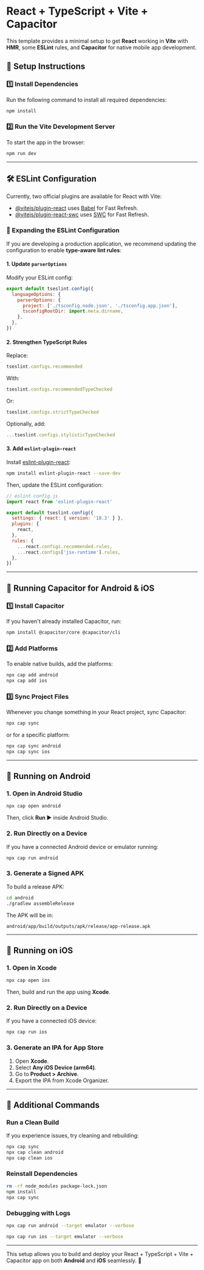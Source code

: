 # React + TypeScript + Vite + Capacitor

This template provides a minimal setup to get **React** working in **Vite** with **HMR**, some **ESLint** rules, and **Capacitor** for native mobile app development.

## 🚀 Setup Instructions

### 1️⃣ Install Dependencies
Run the following command to install all required dependencies:

```sh
npm install
```

### 2️⃣ Run the Vite Development Server
To start the app in the browser:

```sh
npm run dev
```

---

## 🛠 ESLint Configuration

Currently, two official plugins are available for React with Vite:

- [@vitejs/plugin-react](https://github.com/vitejs/vite-plugin-react/blob/main/packages/plugin-react/README.md) uses [Babel](https://babeljs.io/) for Fast Refresh.
- [@vitejs/plugin-react-swc](https://github.com/vitejs/vite-plugin-react-swc) uses [SWC](https://swc.rs/) for Fast Refresh.

### 🔹 Expanding the ESLint Configuration
If you are developing a production application, we recommend updating the configuration to enable **type-aware lint rules**:

#### **1. Update `parserOptions`**
Modify your ESLint config:

```js
export default tseslint.config({
  languageOptions: {
    parserOptions: {
      project: ['./tsconfig.node.json', './tsconfig.app.json'],
      tsconfigRootDir: import.meta.dirname,
    },
  },
})
```

#### **2. Strengthen TypeScript Rules**
Replace:

```js
tseslint.configs.recommended
```

With:

```js
tseslint.configs.recommendedTypeChecked
```

Or:

```js
tseslint.configs.strictTypeChecked
```

Optionally, add:

```js
...tseslint.configs.stylisticTypeChecked
```

#### **3. Add `eslint-plugin-react`**
Install [eslint-plugin-react](https://github.com/jsx-eslint/eslint-plugin-react):

```sh
npm install eslint-plugin-react --save-dev
```

Then, update the ESLint configuration:

```js
// eslint.config.js
import react from 'eslint-plugin-react'

export default tseslint.config({
  settings: { react: { version: '18.3' } },
  plugins: {
    react,
  },
  rules: {
    ...react.configs.recommended.rules,
    ...react.configs['jsx-runtime'].rules,
  },
})
```

---

## 📱 Running Capacitor for Android & iOS

### 1️⃣ Install Capacitor
If you haven't already installed Capacitor, run:

```sh
npm install @capacitor/core @capacitor/cli
```

### 2️⃣ Add Platforms
To enable native builds, add the platforms:

```sh
npx cap add android
npx cap add ios
```

### 3️⃣ Sync Project Files
Whenever you change something in your React project, sync Capacitor:

```sh
npx cap sync
```

or for a specific platform:

```sh
npx cap sync android
npx cap sync ios
```

---

## 🤖 Running on Android

### **1. Open in Android Studio**
```sh
npx cap open android
```
Then, click **Run ▶** inside Android Studio.

### **2. Run Directly on a Device**
If you have a connected Android device or emulator running:

```sh
npx cap run android
```

### **3. Generate a Signed APK**
To build a release APK:

```sh
cd android
./gradlew assembleRelease
```

The APK will be in:

```
android/app/build/outputs/apk/release/app-release.apk
```

---

## 🍏 Running on iOS

### **1. Open in Xcode**
```sh
npx cap open ios
```
Then, build and run the app using **Xcode**.

### **2. Run Directly on a Device**
If you have a connected iOS device:

```sh
npx cap run ios
```

### **3. Generate an IPA for App Store**
1. Open **Xcode**.
2. Select **Any iOS Device (arm64)**.
3. Go to **Product > Archive**.
4. Export the IPA from Xcode Organizer.

---

## 🎯 Additional Commands

### **Run a Clean Build**
If you experience issues, try cleaning and rebuilding:

```sh
npx cap sync
npx cap clean android
npx cap clean ios
```

### **Reinstall Dependencies**
```sh
rm -rf node_modules package-lock.json
npm install
npx cap sync
```

### **Debugging with Logs**
```sh
npx cap run android --target emulator --verbose
```

```sh
npx cap run ios --target emulator --verbose
```

---

This setup allows you to build and deploy your React + TypeScript + Vite + Capacitor app on both **Android** and **iOS** seamlessly. 🚀

